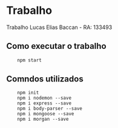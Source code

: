 # Trabalho

Trabalho Lucas Elias Baccan - RA: 133493

## Como executar o trabalho 

```bash
    npm start
```

## Comndos utilizados
```
    npm init
    npm i nodemon --save
    npm i express --save
    npm i body-parser --save
    npm i mongoose --save
    npm i morgan --save
```